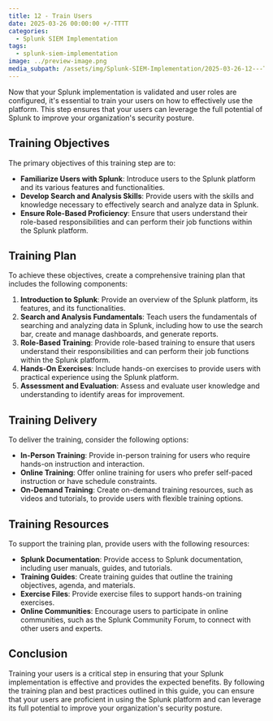 ```yaml
---
title: 12 - Train Users
date: 2025-03-26 00:00:00 +/-TTTT
categories:
  - Splunk SIEM Implementation
tags:
  - splunk-siem-implementation
image: ../preview-image.png
media_subpath: /assets/img/Splunk-SIEM-Implementation/2025-03-26-12---Train-Users/
---
```


Now that your Splunk implementation is validated and user roles are configured, it's essential to train your users on how to effectively use the platform. This step ensures that your users can leverage the full potential of Splunk to improve your organization's security posture.  
  
## Training Objectives

The primary objectives of this training step are to:  
  
* **Familiarize Users with Splunk**: Introduce users to the Splunk platform and its various features and functionalities.  
* **Develop Search and Analysis Skills**: Provide users with the skills and knowledge necessary to effectively search and analyze data in Splunk.  
* **Ensure Role-Based Proficiency**: Ensure that users understand their role-based responsibilities and can perform their job functions within the Splunk platform.  
  
## Training Plan
  
To achieve these objectives, create a comprehensive training plan that includes the following components:  
  
1. **Introduction to Splunk**: Provide an overview of the Splunk platform, its features, and its functionalities.  
2. **Search and Analysis Fundamentals**: Teach users the fundamentals of searching and analyzing data in Splunk, including how to use the search bar, create and manage dashboards, and generate reports.  
3. **Role-Based Training**: Provide role-based training to ensure that users understand their responsibilities and can perform their job functions within the Splunk platform.  
4. **Hands-On Exercises**: Include hands-on exercises to provide users with practical experience using the Splunk platform.  
5. **Assessment and Evaluation**: Assess and evaluate user knowledge and understanding to identify areas for improvement.  
  
## Training Delivery
  
To deliver the training, consider the following options:  
  
- **In-Person Training**: Provide in-person training for users who require hands-on instruction and interaction.  
- **Online Training**: Offer online training for users who prefer self-paced instruction or have schedule constraints.  
- **On-Demand Training**: Create on-demand training resources, such as videos and tutorials, to provide users with flexible training options.  
  
## Training Resources
  
To support the training plan, provide users with the following resources:  
  
  - **Splunk Documentation**: Provide access to Splunk documentation, including user manuals, guides, and tutorials.  
  - **Training Guides**: Create training guides that outline the training objectives, agenda, and materials.  
  - **Exercise Files**: Provide exercise files to support hands-on training exercises.  
  - **Online Communities**: Encourage users to participate in online communities, such as the Splunk Community Forum, to connect with other users and experts.  
  
## Conclusion
  
Training your users is a critical step in ensuring that your Splunk implementation is effective and provides the expected benefits. By following the training plan and best practices outlined in this guide, you can ensure that your users are proficient in using the Splunk platform and can leverage its full potential to improve your organization's security posture.
